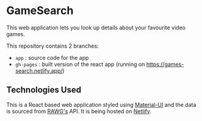 # GameSearch
This web application lets you look up details about your favourite video games.

This repository contains 2 branches:
- `app` : source code for the app
- `gh-pages` : built version of the react app (running on https://games-search.netlify.app/)

## Technologies Used
This is a React based web application styled using [Material-UI](https://mui.com) and the data is sourced from [RAWG's](https://rawg.io) API. It is being hosted on [Netlify](https://netlify.com).
